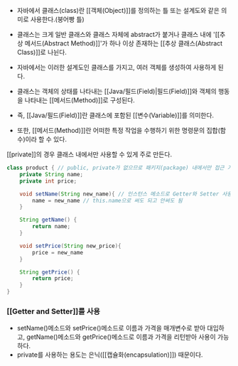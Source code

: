 - 자바에서 클래스(class)란 [[객체(Object)]]를 정의하는 틀 또는 설계도와 같은 의미로 사용한다.(붕어빵 틀)
- 클래스는 크게 일반 클래스와 클래스 자체에 abstract가 붙거나 클래스 내에 '[[추상 메서드(Abstract Method)]]'가 하나 이상 존재하는 [[추상 클래스(Abstract Class)]]로 나뉜다.

- 자바에서는 이러한 설계도인 클래스를 가지고, 여러 객체를 생성하여 사용하게 된다.

- 클래스는 객체의 상태를 나타내는 [[Java/필드(Field)|필드(Field)]]와 객체의 행동을 나타내는 [[메서드(Method)]]로 구성된다.
- 즉, [[Java/필드(Field)]]란 클래스에 포함된 [[변수(Variable)]]를 의미한다.

- 또한, [[메서드(Method)]]란 어떠한 특정 작업을 수행하기 위한 명령문의 집합(함수)이라 할 수 있다.

[[private]]의 경우 클래스 내에서만 사용할 수 있게 주로 만든다.
```java
class product { // public, private가 없으므로 패키지(package) 내에서만 접근 가능
	private String name;
	private int price;

	void setName(String new_name){ // 인스턴스 메소드로 Getter와 Setter 사용
		name = new_name // this.name으로 써도 되고 안써도 됨
	}

	String getName() {
		return name;
	}

	void setPrice(String new_price){
		price = new_name
	}

	String getPrice() {
		return price;
	}
}
```


### [[Getter and Setter]]를 사용
- setName()메소드와 setPrice()메소드로 이름과 가격을 매개변수로 받아 대입하고, getName()메소드와 getPrice()메소드로 이름과 가격을 리턴받아 사용이 가능하다. 
- private를 사용하는 용도는 은닉([[캡슐화(encapsulation)]]) 때문이다.